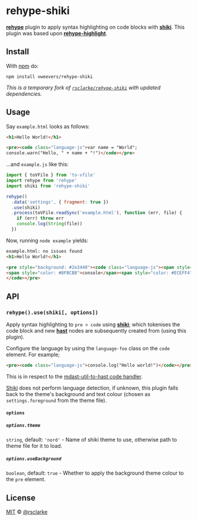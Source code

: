 # rehype-shiki

[**rehype**][rehype] plugin to apply syntax highlighting on code blocks with [**shiki**][shiki]. This plugin was based upon [**rehype-highlight**][rehype-highlight].

## Install

With [npm](https://npmjs.org) do:

```
npm install vweevers/rehype-shiki
```

_This is a temporary fork of [`rsclarke/rehype-shiki`](https://github.com/rsclarke/rehype-shiki) with updated dependencies._

## Usage

Say `example.html` looks as follows:

```html
<h1>Hello World!</h1>

<pre><code class="language-js">var name = "World";
console.warn("Hello, " + name + "!")</code></pre>
```

...and `example.js` like this:

```js
import { toVFile } from 'to-vfile'
import rehype from 'rehype'
import shiki from 'rehype-shiki'

rehype()
  .data('settings', { fragment: true })
  .use(shiki)
  .process(toVFile.readSync('example.html'), function (err, file) {
    if (err) throw err
    console.log(String(file))
  })
```

Now, running `node example` yields:

```html
example.html: no issues found
<h1>Hello World!</h1>

<pre style="background: #2e3440"><code class="language-js"><span style="color: #81A1C1">var</span><span style="color: #D8DEE9FF"> </span><span style="color: #D8DEE9">name</span><span style="color: #D8DEE9FF"> </span><span style="color: #81A1C1">=</span><span style="color: #D8DEE9FF"> </span><span style="color: #ECEFF4">"</span><span style="color: #A3BE8C">World</span><span style="color: #ECEFF4">"</span><span style="color: #81A1C1">;</span>
<span style="color: #8FBCBB">console</span><span style="color: #ECEFF4">.</span><span style="color: #88C0D0">warn</span><span style="color: #D8DEE9FF">(</span><span style="color: #ECEFF4">"</span><span style="color: #A3BE8C">Hello, </span><span style="color: #ECEFF4">"</span><span style="color: #D8DEE9FF"> </span><span style="color: #81A1C1">+</span><span style="color: #D8DEE9FF"> </span><span style="color: #D8DEE9">name</span><span style="color: #D8DEE9FF"> </span><span style="color: #81A1C1">+</span><span style="color: #D8DEE9FF"> </span><span style="color: #ECEFF4">"</span><span style="color: #A3BE8C">!</span><span style="color: #ECEFF4">"</span><span style="color: #D8DEE9FF">)</span>
</code></pre>

```

## API

### `rehype().use(shiki[, options])`

Apply syntax highlighting to `pre > code` using [**shiki**][shiki]; which tokenises the code block and new [**hast**][hast] nodes are subsequently created from (using this plugin).

Configure the language by using the `language-foo` class on the `code` element.  For example;

```html
<pre><code class="language-js">console.log("Hello world!")</code></pre>
```

This is in respect to the [mdast-util-to-hast code handler](https://github.com/syntax-tree/mdast-util-to-hast/blob/master/lib/handlers/code.js).

[Shiki][shiki] does not perform language detection, if unknown, this plugin falls back to the theme's background and text colour (chosen as `settings.foreground` from the theme file).

#### `options`

##### `options.theme`

`string`, default: `'nord'` - Name of shiki theme to use, otherwise path to theme file for it to load.

##### `options.useBackground`

`boolean`, default: `true` - Whether to apply the background theme colour to the `pre` element.

## License

[MIT][license] © [@rsclarke][rsclarke]

<!-- Definitions -->

[rehype]: https://github.com/rehypejs/rehype
[shiki]: https://github.com/octref/shiki
[rehype-highlight]: https://github.com/rehypejs/rehype-highlight
[hast]: https://github.com/syntax-tree/hast
[license]: LICENSE
[rsclarke]: https://rsclarke.dev
